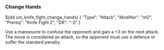 ### Change Hands

$(dd cm_knife_fight_change_hands)
{ "Type": "Attack",
	"Modifier": "mD",
	"Prereq": "Knife Fight 2",
	"DR": "-2"
}

Use a manoeuvre to confuse the opponent and gain a +3 on the next attack.
The move is considered an attack, so the opponent must use a defence or
suffer the standard penalty.

